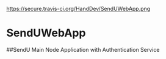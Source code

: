 https://secure.travis-ci.org/HandDev/SendUWebApp.png

# SendUWebApp

##SendU Main Node Application with Authentication Service
